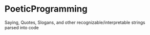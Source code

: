 # PoeticProgramming
Saying, Quotes, Slogans, and other recognizable/interpretable strings parsed into code

